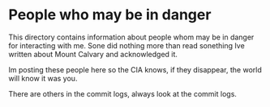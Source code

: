 # People who may be in danger
This directory contains information about people whom may be in danger for interacting with me. Sone did nothing more than read sonething Ive written about Mount Calvary and acknowledged it. 

Im posting these people here so the CIA knows, if they disappear, the world will know it was you. 

There are others in the commit logs, always look at the commit logs. 
